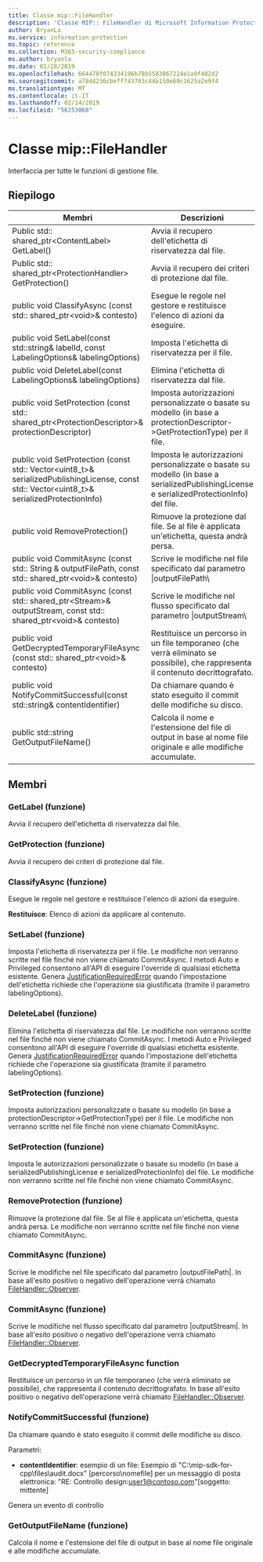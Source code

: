 ```yaml
---
title: Classe mip::FileHandler
description: 'Classe MIP:: FileHandler di Microsoft Information Protection (MIP) SDK vengono documentate.'
author: BryanLa
ms.service: information-protection
ms.topic: reference
ms.collection: M365-security-compliance
ms.author: bryanla
ms.date: 01/28/2019
ms.openlocfilehash: 664478f074334196b78b5583867224e1a9f482d2
ms.sourcegitcommit: a78d4236cbeff743703c44b150e69c1625a2e9f4
ms.translationtype: MT
ms.contentlocale: it-IT
ms.lasthandoff: 02/14/2019
ms.locfileid: "56253068"
---
```

# <a name="class-mipfilehandler"></a>Classe mip::FileHandler 
Interfaccia per tutte le funzioni di gestione file.
  
## <a name="summary"></a>Riepilogo
 Membri                        | Descrizioni                                
--------------------------------|---------------------------------------------
Public std:: shared_ptr\<ContentLabel\> GetLabel()  |  Avvia il recupero dell'etichetta di riservatezza dal file.
Public std:: shared_ptr\<ProtectionHandler\> GetProtection()  |  Avvia il recupero dei criteri di protezione dal file.
public void ClassifyAsync (const std:: shared_ptr\<void\>& contesto)  |  Esegue le regole nel gestore e restituisce l'elenco di azioni da eseguire.
public void SetLabel(const std::string& labelId, const LabelingOptions& labelingOptions)  |  Imposta l'etichetta di riservatezza per il file.
public void DeleteLabel(const LabelingOptions& labelingOptions)  |  Elimina l'etichetta di riservatezza dal file.
public void SetProtection (const std:: shared_ptr\<ProtectionDescriptor\>& protectionDescriptor)  |  Imposta autorizzazioni personalizzate o basate su modello (in base a protectionDescriptor->GetProtectionType) per il file.
public void SetProtection (const std:: Vector\<uint8_t\>& serializedPublishingLicense, const std:: Vector\<uint8_t\>& serializedProtectionInfo)  |  Imposta le autorizzazioni personalizzate o basate su modello (in base a serializedPublishingLicense e serializedProtectionInfo) del file.
public void RemoveProtection()  |  Rimuove la protezione dal file. Se al file è applicata un'etichetta, questa andrà persa.
public void CommitAsync (const std:: String & outputFilePath, const std:: shared_ptr\<void\>& contesto) | Scrive le modifiche nel file specificato dal parametro \|outputFilePath\ |  parametro.
public void CommitAsync (const std:: shared_ptr\<Stream\>& outputStream, const std:: shared_ptr\<void\>& contesto) | Scrive le modifiche nel flusso specificato dal parametro \|outputStream\ |  parametro.
public void GetDecryptedTemporaryFileAsync (const std:: shared_ptr\<void\>& contesto)  |  Restituisce un percorso in un file temporaneo (che verrà eliminato se possibile), che rappresenta il contenuto decrittografato.
public void NotifyCommitSuccessful(const std::string& contentIdentifier)  |  Da chiamare quando è stato eseguito il commit delle modifiche su disco.
public std::string GetOutputFileName()  |  Calcola il nome e l'estensione del file di output in base al nome file originale e alle modifiche accumulate.
  
## <a name="members"></a>Membri
  
### <a name="getlabel-function"></a>GetLabel (funzione)
Avvia il recupero dell'etichetta di riservatezza dal file.
  
### <a name="getprotection-function"></a>GetProtection (funzione)
Avvia il recupero dei criteri di protezione dal file.
  
### <a name="classifyasync-function"></a>ClassifyAsync (funzione)
Esegue le regole nel gestore e restituisce l'elenco di azioni da eseguire.

  
**Restituisce**: Elenco di azioni da applicare al contenuto.
  
### <a name="setlabel-function"></a>SetLabel (funzione)
Imposta l'etichetta di riservatezza per il file.
Le modifiche non verranno scritte nel file finché non viene chiamato CommitAsync. I metodi Auto e Privileged consentono all'API di eseguire l'override di qualsiasi etichetta esistente. Genera [JustificationRequiredError](class_mip_justificationrequirederror.md) quando l'impostazione dell'etichetta richiede che l'operazione sia giustificata (tramite il parametro labelingOptions).
  
### <a name="deletelabel-function"></a>DeleteLabel (funzione)
Elimina l'etichetta di riservatezza dal file.
Le modifiche non verranno scritte nel file finché non viene chiamato CommitAsync. I metodi Auto e Privileged consentono all'API di eseguire l'override di qualsiasi etichetta esistente. Genera [JustificationRequiredError](class_mip_justificationrequirederror.md) quando l'impostazione dell'etichetta richiede che l'operazione sia giustificata (tramite il parametro labelingOptions).
  
### <a name="setprotection-function"></a>SetProtection (funzione)
Imposta autorizzazioni personalizzate o basate su modello (in base a protectionDescriptor->GetProtectionType) per il file.
Le modifiche non verranno scritte nel file finché non viene chiamato CommitAsync.
  
### <a name="setprotection-function"></a>SetProtection (funzione)
Imposta le autorizzazioni personalizzate o basate su modello (in base a serializedPublishingLicense e serializedProtectionInfo) del file.
Le modifiche non verranno scritte nel file finché non viene chiamato CommitAsync.
  
### <a name="removeprotection-function"></a>RemoveProtection (funzione)
Rimuove la protezione dal file. Se al file è applicata un'etichetta, questa andrà persa.
Le modifiche non verranno scritte nel file finché non viene chiamato CommitAsync.
  
### <a name="commitasync-function"></a>CommitAsync (funzione)
Scrive le modifiche nel file specificato dal parametro |outputFilePath|.
In base all'esito positivo o negativo dell'operazione verrà chiamato [FileHandler::Observer](class_mip_filehandler_observer.md).
  
### <a name="commitasync-function"></a>CommitAsync (funzione)
Scrive le modifiche nel flusso specificato dal parametro |outputStream|.
In base all'esito positivo o negativo dell'operazione verrà chiamato [FileHandler::Observer](class_mip_filehandler_observer.md).
  
### <a name="getdecryptedtemporaryfileasync-function"></a>GetDecryptedTemporaryFileAsync function
Restituisce un percorso in un file temporaneo (che verrà eliminato se possibile), che rappresenta il contenuto decrittografato.
In base all'esito positivo o negativo dell'operazione verrà chiamato [FileHandler::Observer](class_mip_filehandler_observer.md).
  
### <a name="notifycommitsuccessful-function"></a>NotifyCommitSuccessful (funzione)
Da chiamare quando è stato eseguito il commit delle modifiche su disco.

Parametri:  
* **contentIdentifier**: esempio di un file: Esempio di "C:\mip-sdk-for-cpp\files\audit.docx" [percorso\nomefile] per un messaggio di posta elettronica: "RE: Controllo design:user1@contoso.com"[soggetto: mittente] 


Genera un evento di controllo
  
### <a name="getoutputfilename-function"></a>GetOutputFileName (funzione)
Calcola il nome e l'estensione del file di output in base al nome file originale e alle modifiche accumulate.
